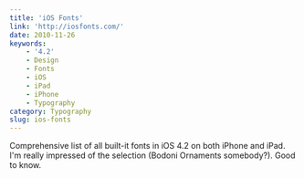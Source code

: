 ```yaml
---
title: 'iOS Fonts'
link: 'http://iosfonts.com/'
date: 2010-11-26
keywords:
    - '4.2'
    - Design
    - Fonts
    - iOS
    - iPad
    - iPhone
    - Typography
category: Typography
slug: ios-fonts
---
```


Comprehensive list of all built-it fonts in iOS 4.2 on both iPhone and iPad. I'm really impressed of the selection (Bodoni Ornaments somebody?). Good to know.

